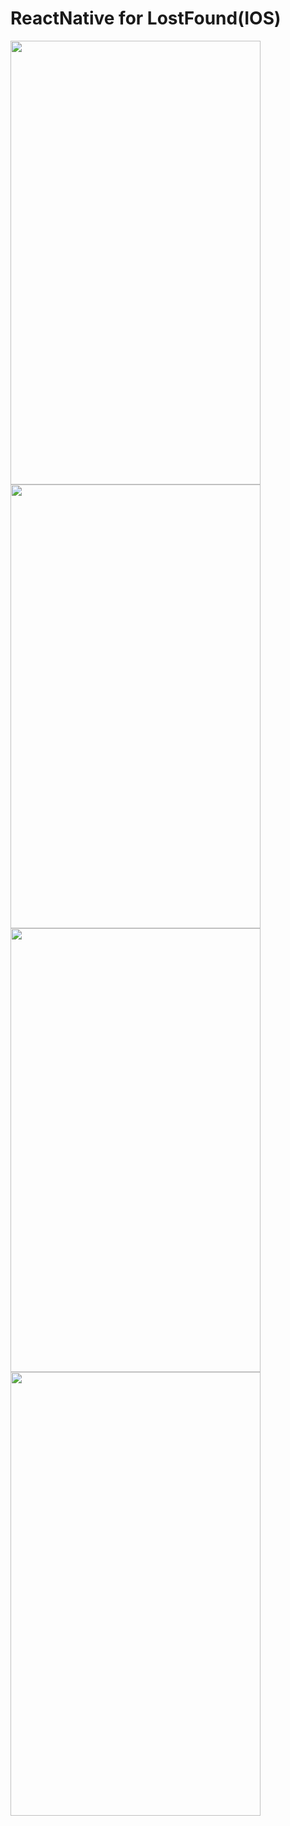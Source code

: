# ReactNative for LostFound(IOS)


<img width = "400" height = "710" src="https://github.com/NumberZ/ReactNative-LostFound-IOS-/blob/master/image/1.png">
<img width = "400" height = "710" src="https://github.com/NumberZ/ReactNative-LostFound-IOS-/blob/master/image/2.png">
<img width = "400" height = "710" src="https://github.com/NumberZ/ReactNative-LostFound-IOS-/blob/master/image/3.png">
<img width = "400" height = "710" src="https://github.com/NumberZ/ReactNative-LostFound-IOS-/blob/master/image/4.png">
